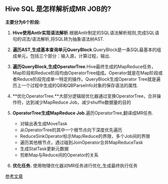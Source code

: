 ## Hive SQL 是怎样解析成MR JOB的?

**主要分为6个阶段:**

1. **Hive使用Antlr实现语法解析**.根据Antlr制定的SQL语法解析规则,完成SQL语句的词法/语法解析,将SQL转为抽象语法树AST.

2. **遍历AST,生成基本查询单元QueryBlock**.QueryBlock是一条SQL最基本的组成单元，包括三个部分：输入源，计算过程，输出.
3. **遍历QueryBlock,生成OperatorTree**.Hive最终生成的MapReduce任务，Map阶段和Reduce阶段均由OperatorTree组成。Operator就是在Map阶段或者Reduce阶段完成单一特定的操作。QueryBlock生成Operator Tree就是遍历上一个过程中生成的QB和QBParseInfo对象的保存语法的属性.
4. **优化OperatorTree.**大部分逻辑层优化器通过变换OperatorTree，合并操作符，达到减少MapReduce Job，减少shuffle数据量的目的
5. **OperatorTree生成MapReduce Job**.遍历OperatorTree,翻译成MR任务.
   - 对输出表生成MoveTask
   - 从OperatorTree的其中一个根节点向下深度优先遍历
   - ReduceSinkOperator标示Map/Reduce的界限，多个Job间的界限
   - 遍历其他根节点，遇过碰到JoinOperator合并MapReduceTask
   - 生成StatTask更新元数据
   - 剪断Map与Reduce间的Operator的关系

6. **优化任务.** 使用物理优化器对MR任务进行优化,生成最终执行任务





[参考文章](<https://www.cnblogs.com/Dhouse/p/7132476.html>)